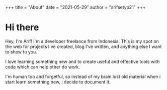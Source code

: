 +++
title = "About"
date = "2021-05-29"
author = "arifsetyo21"
+++

# Hi there

Hey, I'm Arif! I'm a developer freelance from Indonesia. This is my spot on the web for projects I've created, blog I've written, and anything else I want to show to you.

I love learning something new and to create useful and effective tools with code which can help other do work.

I'm human too and forgetful, so instead of my brain lost old material when i start learn something new, i decide to document it.
